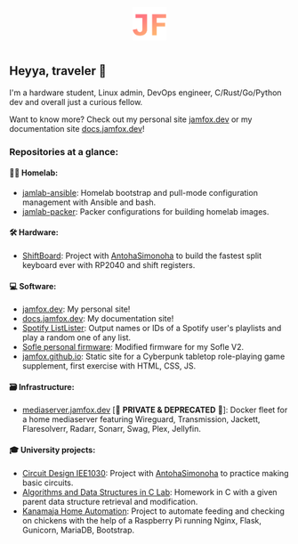 <p align="center">
  <a href="https://jamfox.dev">
    <img alt="JF" src="./images/icon.png" width="60" />
  </a>
</p>
<h1 align="center">
</h1>

## Heyya, traveler 👋

I'm a hardware student, Linux admin, DevOps engineer, C/Rust/Go/Python dev and overall just a curious fellow.

Want to know more? Check out my personal site [jamfox.dev](https://jamfox.dev/) or my documentation site [docs.jamfox.dev](https://docs.jamfox.dev)!

### Repositories at a glance:

#### 👨‍💻 Homelab:
- [jamlab-ansible](https://github.com/JamFox/jamlab-ansible): Homelab bootstrap and pull-mode configuration management with Ansible and bash.
- [jamlab-packer](https://github.com/JamFox/jamlab-packer): Packer configurations for building homelab images.

#### 🛠 Hardware:
- [ShiftBoard](https://github.com/JamFox/Shiftboard): Project with [AntohaSimonoha](https://github.com/AntohaSimonoha) to build the fastest split keyboard ever with RP2040 and shift registers.


#### 💻 Software:
- [jamfox.dev](https://github.com/JamFox/jamfox.dev): My personal site!
- [docs.jamfox.dev](https://github.com/JamFox/docs.jamfox.dev): My documentation site!
- [Spotify ListLister](https://github.com/JamFox/Spotify-ListLister): Output names or IDs of a Spotify user's playlists and play a random one of any list.
- [Sofle personal firmware](https://github.com/JamFox/Sofle-v2-personal-EST-keymap): Modified firmware for my Sofle V2.
- [jamfox.github.io](https://github.com/JamFox/jamfox.github.io): Static site for a Cyberpunk tabletop role-playing game supplement, first exercise with HTML, CSS, JS.


#### 🗃️ Infrastructure: 
- [mediaserver.jamfox.dev](https://github.com/JamFox/mediaserver.jamfox.dev) [🚧 **PRIVATE & DEPRECATED** 🚧]: Docker fleet for a home mediaserver featuring Wireguard, Transmission, Jackett, Flaresolverr, Radarr, Sonarr, Swag, Plex, Jellyfin. 


#### 🎓 University projects:
- [Circuit Design IEE1030](https://github.com/JamFox/Circuit-Design-Project-IEE1030): Project with [AntohaSimonoha](https://github.com/AntohaSimonoha) to practice making basic circuits. 
- [Algorithms and Data Structures in C Lab](https://github.com/JamFox/AlgoritmidLabor): Homework in C with a given parent data structure retrieval and modification. 
- [Kanamaja Home Automation](https://github.com/JamFox/Kanamaja-Home-Automation): Project to automate feeding and checking on chickens with the help of a Raspberry Pi running Nginx, Flask, Gunicorn, MariaDB, Bootstrap.
